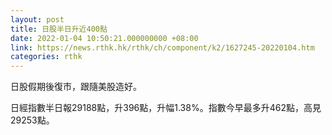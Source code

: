 ```yaml
---
layout: post
title: 日股半日升近400點
date: 2022-01-04 10:50:21.000000000 +08:00
link: https://news.rthk.hk/rthk/ch/component/k2/1627245-20220104.htm
categories: rthk
---
```


日股假期後復市，跟隨美股造好。

日經指數半日報29188點，升396點，升幅1.38%。指數今早最多升462點，高見29253點。

